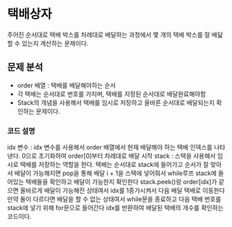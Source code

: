 # 택배상자
주어진 순서대로 택배 박스를 차례대로 배달하는 과정에서 몇 개의 택배 박스를 잘 배닯할 수 있는지 계산하는 문제이다.

## 문제 분석
- order 배열 : 택배를 배달해야하는 순서
- 각 택배는 순서대로 번호를 가지며, 택배를 지정된 순서대로 배달완료해야함
- Stack의 개념을 사용해서 택배를 임시로 저장하고 올바른 순서대로 배달되는지 확인하는 문제이다.

### 코드 설명
idx 변수 : idx 변수를 사용해서 order 배열에서 현재 배달해야 하는 택배 인덱스를 나타낸다. 0으로 초기화하여 order[0]부터 차례대로 배달 시작
stack : 스택을 사용해서 임시로 택배를 저장하는 역할을 한다. 택배는 순서대로 stack에 들어가고 순서가 잘 맞아서 배달이 가능해지면 pop을 통해 배달
i + 1을 스택에 넣어줘서 while루프 stack에 들어있는 택배들을 확인하고 배달이 가능한지 확인한다
stack.peek()랑 order[idx]가 같으면 올바르게 배달이 가능해진 상태여서 idx를 1증가시켜서 다음 배달 택배로 이동한다
만약 둘이 다르다면 배달을 할 수 없는 상태여서 while문을 종료하고 다음 택배 번호를 stack에 넣기 위해 for문으로 들어간다
idx를 반환하여 배달된 택배의 개수를 확인하는 코드이다.
